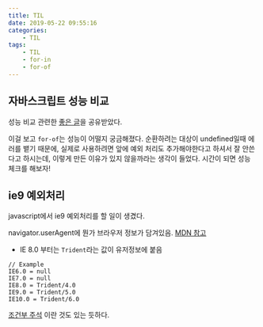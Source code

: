 ```yaml
---
title: TIL
date: 2019-05-22 09:55:16
categories:
    - TIL
tags:
    - TIL
    - for-in
    - for-of
---
```


## 자바스크립트 성능 비교

성능 비교 관련한 [좋은 글](https://12bme.tistory.com/134?category=682905)을 공유받았다.

이걸 보고 `for-of`는 성능이 어떨지 궁금해졌다. 순환하려는 대상이 undefined일때 에러를 뱉기 때문에, 실제로 사용하려면 앞에 예외 처리도 추가해야한다고 하셔서 잘 안쓴다고 하시는데, 이렇게 만든 이유가 있지 않을까라는 생각이 들었다. 시간이 되면 성능 체크를 해보자!

## ie9 예외처리

javascript에서 ie9 예외처리를 할 일이 생겼다.

navigator.userAgent에 뭔가 브라우저 정보가 담겨있음. [MDN 참고](https://developer.mozilla.org/ko/docs/Web/HTTP/User_agent%EB%A5%BC_%EC%9D%B4%EC%9A%A9%ED%95%9C_%EB%B8%8C%EB%9D%BC%EC%9A%B0%EC%A0%80_%EA%B0%90%EC%A7%80)

-   IE 8.0 부터는 `Trident`라는 값이 유저정보에 붙음

```
// Example
IE6.0 = null
IE7.0 = null
IE8.0 = Trident/4.0
IE9.0 = Trident/5.0
IE10.0 = Trident/6.0
```

[조건부 주석](https://ko.wikipedia.org/wiki/%EC%A1%B0%EA%B1%B4%EB%B6%80_%EC%A3%BC%EC%84%9D) 이란 것도 있는 듯하다.

